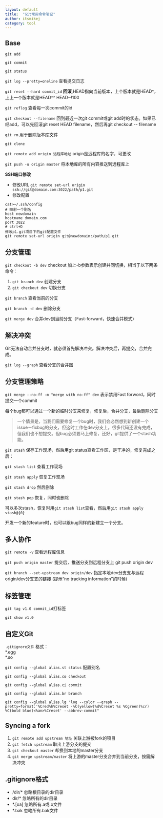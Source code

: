 ```yaml
---
layout: default
title:  "Git常用命令笔记"
author: itsmikej
category: tool
---
```


## Base

`git add`

`git commit`

`git status`

`git log --pretty=oneline` 查看提交日志

`git reset --hard commit_id` **回滚**,HEAD指向当前版本，上个版本就是HEAD^，上上一个版本就是HEAD^^ HEAD~!100

`git reflog` 查看每一次commit的id

`git checkout --filename` 回到最近一次git commit或git add时的状态。如果已经add，可以先回滚git reset HEAD filename，然后再git checkout -- filename

`git rm` 用于删除版本库文件

`git clone`

`git remote add origin 远程库地址` origin是远程库的名字，可更改

`git push -u origin master` 将本地库的所有内容推送到远程库上
<!--more-->
**SSH端口修改**

* 修改URL `git remote set-url origin ssh://git@domain.com:3022/path/p1.git`
* 修改配置

```
cat>~/.ssh/config
# 映射一个别名
host newdomain
hostname domain.com
port 3022
# ctrl+D
修改p1.git项目下的git配置文件
git remote set-url origin git@newdomain:/path/p1.git
```

## 分支管理

`git checkout -b dev` checkout 加上-b参数表示创建并同切换，相当于以下两条命令：

1. `git branch dev` 创建分支
2. `git checkout dev` 切换分支

`git branch` 查看当前的分支

`git branch -d dev` 删除分支

`git merge dev` 合并dev到当前分支（Fast-forward，快速合并模式）

## 解决冲突

Git无法自动合并分支时，就必须首先解决冲突。解决冲突后，再提交，合并完成。

`git log --graph` 查看分支的合并图

## 分支管理策略

`git merge --no-ff -m "merge with no-ff" dev` 表示禁用Fast forword，同时提交一个commit

每个bug都可以通过一个新的临时分支来修复，修复后，合并分支，最后删除分支

> 一个情景是，当我们需要修复一个bug时，我们会必然想到新创建一个issue－fixbug的分支，但这时工作在dev分支上，很多代码还没有完成，但我们也不想提交。但bug必须要马上修复，还好，git提供了一个stash功能。

`git stash` 保存工作现场，然后用git status查看工作区，是干净的，修复完成之后：

`git stash list` 查看工作现场

`git stash apply` 恢复工作现场

`git stash drop` 然后删除

`git stash pop` 恢复，同时也删除

可以多次stash，恢复时用`git stash list`查看，然后用`git stash apply stash@{0}`

开发一个新的feature时，也可以跟bug同样的新建立一个分支。

## 多人协作

`git remote -v` 查看远程库信息

`git push origin master` 提交后，推送分支到远程分支上 git push origin dev

`git branch --set-upstream dev origin/dev` 指定本地dev分⽀支与远程origin/dev分⽀支的链接 (提示“no tracking information”的时候)


## 标签管理

`git tag v1.0 commit_id`打标签

`git show v1.0`

## 自定义Git

`.gitignore文件` 格式：<br/>
*.egg<br/>
*.so

`git config --global alias.st status` 配置别名

`git config --global alias.co checkout`

`git config --global alias.ci commit`

`git config --global alias.br branch`

`git config --global alias.lg "log --color --graph --
pretty=format:'%Cred%h%Creset -%C(yellow)%d%Creset %s %Cgreen(%cr)
%C(bold blue)<%an>%Creset' --abbrev-commit"`

## Syncing a fork
1. `git remote add upstream 地址` 关联上游被fork的项目
2. `git fetch upstream` 取出上游分支的提交
3. `git checkout master` 却换到本地的master分支
4. `git merge upstream/master` 将上游的master分支合并到当前分支，按需解决冲突

## .gitignore格式

* /dir/* 忽略根目录的dir目录
* dir/* 忽略所有的dir目录
* *.[oa] 忽略所有.a或.o文件
* *.bak 忽略所有.bak文件
